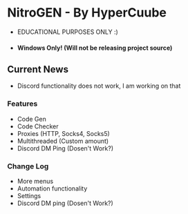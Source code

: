 # NitroGEN - By HyperCuube
* EDUCATIONAL PURPOSES ONLY :)
* #### Windows Only! (Will not be releasing project source)

## Current News
* Discord functionality does not work, I am working on that

### Features
* Code Gen
* Code Checker
* Proxies (HTTP, Socks4, Socks5)
* Multithreaded (Custom amount)
* Discord DM Ping (Dosen't Work?)

### Change Log
* More menus
* Automation functionality
* Settings
* Discord DM ping (Dosen't Work?)

